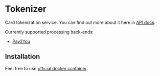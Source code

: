 # Tokenizer

Card tokenization service. You can find out more about it here in [API docs](https://app.apiary.io/mbill/editor).

Currently supported processing back-ends:

- [Pay2You](http://pay2you.com.ua)

## Installation

Feel free to use [official docker container](https://hub.docker.com/r/nebo15/tokenizer_api/).
